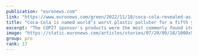 ```yaml
---
publication: "euronews.com"
link: "https://www.euronews.com/green/2022/11/18/coca-cola-revealed-as-worlds-worst-plastic-polluter-for-fifth-year-in-a-row"
title: "Coca-Cola is named world’s worst plastic polluter for a fifth year"
excerpt: "The COP27 sponsor's products were the most commonly found items by volunteers researching plastic pollution."
image: "https://static.euronews.com/articles/stories/07/20/09/18/1000x563_cmsv2_e045be67-5526-576b-88af-a3a28c1a6f88-7200918.jpg"
group: pro
rank: 17
---
```

